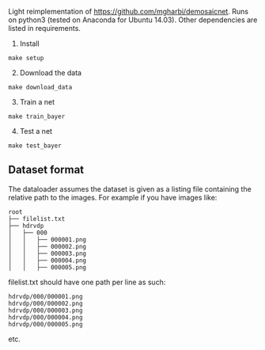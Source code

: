 Light reimplementation of <https://github.com/mgharbi/demosaicnet>.
Runs on python3 (tested on Anaconda for Ubuntu 14.03).
Other dependencies are listed in requirements.

1. Install

```
make setup
```

2. Download the data

```
make download_data
```

3. Train a net

```
make train_bayer
```

4. Test a net

```
make test_bayer
```

Dataset format
--------------

The dataloader assumes the dataset is given as a listing file containing the relative path 
to the images. For example if you have images like:

```
root
├── filelist.txt
├── hdrvdp
│   ├── 000
│   │   ├── 000001.png
│   │   ├── 000002.png
│   │   ├── 000003.png
│   │   ├── 000004.png
│   │   ├── 000005.png
```

filelist.txt should have one path per line as such:

```
hdrvdp/000/000001.png
hdrvdp/000/000002.png
hdrvdp/000/000003.png
hdrvdp/000/000004.png
hdrvdp/000/000005.png
```

etc.
